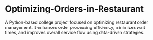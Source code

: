 # Optimizing-Orders-in-Restaurant
A Python-based college project focused on optimizing restaurant order management. It enhances order processing efficiency, minimizes wait times, and improves overall service flow using data-driven strategies.
